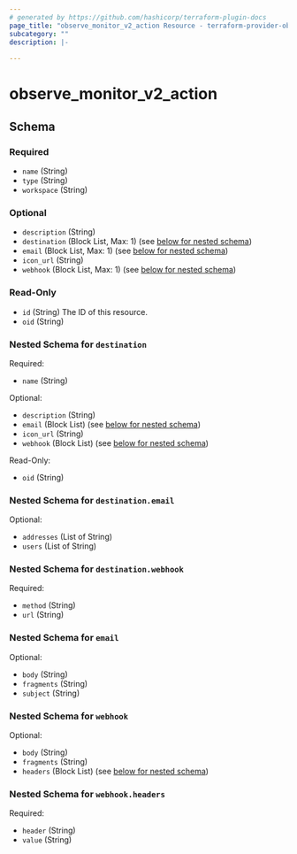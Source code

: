 ```yaml
---
# generated by https://github.com/hashicorp/terraform-plugin-docs
page_title: "observe_monitor_v2_action Resource - terraform-provider-observe"
subcategory: ""
description: |-
  
---
```

# observe_monitor_v2_action



<!-- schema generated by tfplugindocs -->
## Schema

### Required

- `name` (String)
- `type` (String)
- `workspace` (String)

### Optional

- `description` (String)
- `destination` (Block List, Max: 1) (see [below for nested schema](#nestedblock--destination))
- `email` (Block List, Max: 1) (see [below for nested schema](#nestedblock--email))
- `icon_url` (String)
- `webhook` (Block List, Max: 1) (see [below for nested schema](#nestedblock--webhook))

### Read-Only

- `id` (String) The ID of this resource.
- `oid` (String)

<a id="nestedblock--destination"></a>
### Nested Schema for `destination`

Required:

- `name` (String)

Optional:

- `description` (String)
- `email` (Block List) (see [below for nested schema](#nestedblock--destination--email))
- `icon_url` (String)
- `webhook` (Block List) (see [below for nested schema](#nestedblock--destination--webhook))

Read-Only:

- `oid` (String)

<a id="nestedblock--destination--email"></a>
### Nested Schema for `destination.email`

Optional:

- `addresses` (List of String)
- `users` (List of String)


<a id="nestedblock--destination--webhook"></a>
### Nested Schema for `destination.webhook`

Required:

- `method` (String)
- `url` (String)



<a id="nestedblock--email"></a>
### Nested Schema for `email`

Optional:

- `body` (String)
- `fragments` (String)
- `subject` (String)


<a id="nestedblock--webhook"></a>
### Nested Schema for `webhook`

Optional:

- `body` (String)
- `fragments` (String)
- `headers` (Block List) (see [below for nested schema](#nestedblock--webhook--headers))

<a id="nestedblock--webhook--headers"></a>
### Nested Schema for `webhook.headers`

Required:

- `header` (String)
- `value` (String)


